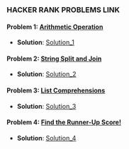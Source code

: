 ### HACKER RANK PROBLEMS LINK


#### Problem 1: [Arithmetic Operation](https://www.hackerrank.com/challenges/python-arithmetic-operators/problem?isFullScreen=true)
- **Solution**: [Solution_1](https://github.com/henok-getahun/HakerRankSolutions/blob/main/Solution_1(Arithmetic%20Operation).py)

#### Problem 2: [String Split and Join](https://www.hackerrank.com/challenges/python-string-split-and-join?isFullScreen=true)
- **Solution**: [Solution_2](https://github.com/henok-getahun/HakerRankSolutions/blob/main/Solution_2(String%20Split%20and%20Join).py)

#### Problem 3: [List Comprehensions](https://www.hackerrank.com/challenges/list-comprehensions/problem?isFullScreen=true)
- **Solution**: [Solution_3](https://github.com/henok-getahun/HakerRankSolutions/blob/main/Solution_3.py(List%20Comprehensions).py)

#### Problem 4: [Find the Runner-Up Score!](https://www.hackerrank.com/challenges/find-second-maximum-number-in-a-list/problem?isFullScreen=true)
- **Solution**: [Solution_4](https://github.com/henok-getahun/HakerRankSolutions/blob/main/Solution_4(Find%20The%20Runner-Up%20Score!).py)



